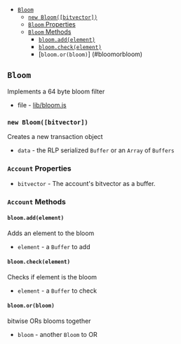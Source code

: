 - [`Bloom`](#bloom)
  - [`new Bloom([bitvector])`](#new-bloom-bitvector)
  - [`Bloom` Properties](#bloom-properties)
  - [`Bloom` Methods](#bloom-methods)
    - [`bloom.add(element)`](#bloomaddelement)
    - [`bloom.check(element)`](#bloomcheckelement)
    - [`bloom.or(bloom)`] (#bloomorbloom)

## `Bloom`
Implements a 64 byte bloom filter  
- file - [lib/bloom.js](../lib/bloom.js)

### `new Bloom([bitvector])`
Creates a new transaction object
- `data` - the RLP serialized `Buffer` or an `Array` of `Buffers`

### `Account` Properties
- `bitvector` - The account's bitvector as a buffer.

### `Account` Methods
#### `bloom.add(element)`
Adds an element to the bloom
- `element` - a `Buffer` to add

#### `bloom.check(element)`
Checks if element is the bloom
- `element` - a `Buffer` to check

#### `bloom.or(bloom)`
bitwise ORs blooms together
- `bloom` - another `Bloom` to OR
